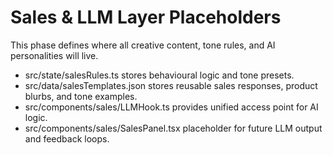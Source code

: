 # Sales & LLM Layer Placeholders
This phase defines where all creative content, tone rules, and AI personalities will live.
- src/state/salesRules.ts stores behavioural logic and tone presets.
- src/data/salesTemplates.json stores reusable sales responses, product blurbs, and tone examples.
- src/components/sales/LLMHook.ts provides unified access point for AI logic.
- src/components/sales/SalesPanel.tsx placeholder for future LLM output and feedback loops.
